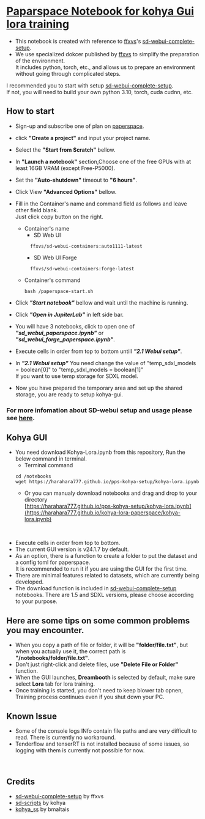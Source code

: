 # [Paparspace Notebook for kohya Gui lora training](https://github.com/harahara777/kohya-lora-paperspace)
* This notebook is created with reference to [ffxvs](https://github.com/ffxvs)'s [sd-webui-complete-setup](https://github.com/ffxvs/sd-webui-complete-setup).
* We use specialized dokcer published by [ffxvs](https://github.com/ffxvs) to simplify the preparation of the environment.  
It includes python, torch, etc., and allows us to prepare an environment without going through complicated steps.

I recommended you to start with setup [sd-webui-complete-setup](https://github.com/ffxvs/sd-webui-complete-setup).  
If not, you will need to build your own python 3.10, torch, cuda cudnn, etc.

## How to start
* Sign-up and subscribe one of plan on [paperspace](https://www.paperspace.com/).
* click **"Create a project"** and input your project name.
* Select the **"Start from Scratch"** bellow.
* In **"Launch a notebook"** section,Choose one of the free GPUs with at least 16GB VRAM (except Free-P5000).
* Set the **"Auto-shutdown"** timeout to **"6 hours"**.
* Click View **"Advanced Options"** bellow.
* Fill in the Container's name and command field as follows and leave other field blank.  
Just click copy button on the right.  

   * Container's name
     * SD Web UI
     ```
       ffxvs/sd-webui-containers:auto1111-latest      
     ```
     * SD Web UI Forge
     ```
       ffxvs/sd-webui-containers:forge-latest
     ```
  * Container's command
     ```
     bash /paperspace-start.sh
     ```
* Click ***"Start notebook"*** bellow and wait until the machine is running.
* Click ***"Open in JupiterLab"*** in left side bar.
* You will have 3 notebooks, click to open one of ***"sd_webui_paperspace.ipynb"*** or ***"sd_webui_forge_paperspace.ipynb"***.
* Execute cells in order from top to bottom untill ***"2.1 Webui setup"***.
* In ***"2.1 Webui setup"*** You need change the value of "temp_sdxl_models = boolean[0]" to "temp_sdxl_models = boolean[1]"  
  If you want to use temp storage for SDXL model.
* Now you have prepared the temporary area and set up the shared storage, you are ready to setup kohya-gui.
### For more infomation about SD-webui setup and usage please see [here](https://github.com/ffxvs/sd-webui-complete-setup).
## Kohya GUI
* You need download Kohya-Lora.ipynb from this repository, Run the below command in terminal.
     * Terminal command
     ```
     cd /notebooks
     wget https://harahara777.github.io/pps-kohya-setup/kohya-lora.ipynb
     ```
     * Or you can manualy download notebooks and drag and drop to your directory  
[https://harahara777.github.io/pps-kohya-setup/kohya-lora.ipynb](https://harahara777.github.io/kohya-lora-paperspace/kohya-lora.ipynb)
<br>

* Execute cells in order from top to bottom.
* The current GUI version is v24.1.7 by default.
* As an option, there is a function to create a folder to put the dataset and a config toml for paperspace.  
It is recommended to run it if you are using the GUI for the first time.
* There are minimal features related to datasets, which are currently being developed.
* The download function is included in [sd-webui-complete-setup](https://github.com/ffxvs/sd-webui-complete-setup) notebooks. There are 1.5 and SDXL versions, please choose according to your purpose.
## Here are some tips on some common problems you may encounter.
* When you copy a path of file or folder, it will be **"folder/file.txt"**, but when you actually use it, the correct path is **"/notebooks/folder/file.txt"**.
* Don't just right-click and delete files, use **"Delete File or Folder"** function.
* When the GUI launches, **Dreambooth** is selected by default, make sure select **Lora** tab for lora training.
* Once training is started, you don't need to keep blower tab opnen, Training process continues even if you shut down your PC.
## Known Issue
* Some of the console logs INfo contain file paths and are very difficult to read. There is currently no workaround.
* Tenderflow and tenserRT is not installed because of some issues, so logging with them is currently not possible for now.

<br>

## Credits
* [sd-webui-complete-setup](https://github.com/ffxvs/sd-webui-complete-setup) by ffxvs
* [sd-scripts](https://github.com/kohya-ss/sd-scripts) by kohya
* [kohya_ss](https://github.com/bmaltais/kohya_ss) by bmaltais


